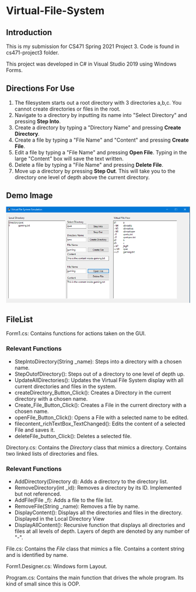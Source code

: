 # Virtual-File-System
## Introduction
This is my submission for CS471 Spring 2021 Project 3. Code is found in cs471-project3 folder.

This project was developed in C# in Visual Studio 2019 using Windows Forms.


## Directions For Use
1. The filesystem starts out a root directory with 3 directories a,b,c. You cannot create directories or files in the root.
2. Navigate to a directory by inputting its name into "Select Directory" and pressing **Step Into**.
3. Create a directory by typing a "Directory Name" and pressing **Create Directory**.
4. Create a file by typing a "File Name" and "Content" and pressing **Create File**.
5. Edit a file by typing a "File Name" and pressing **Open File**. Typing in the large "Content" box will save the text written.
6. Delete a file by typing a "File Name" and pressing **Delete File**.
7. Move up a directory by pressing **Step Out**. This will take you to the directory one level of depth above the current directory.

## Demo Image

![Demo Image](/demo.png)


## FileList
Form1.cs: Contains functions for actions taken on the GUI.
### Relevant Functions
- StepIntoDirectory(String _name): Steps into a directory with a chosen name.
- StepOutofDirectory(): Steps out of a directory to one level of depth up.
- UpdateAllDirectories(): Updates the Virtual File System display with all current directories and files in the system.
- createDirectory_Button_Click(): Creates a Directory in the current directory with a chosen name.
- Create_File_Button_Click(): Creates a File in the current directory with a chosen name.
- openFile_Button_Click(): Opens a File with a selected name to be edited.
- filecontent_richTextBox_TextChanged(): Edits the content of a selected File and saves it.
- deleteFile_button_Click(): Deletes a selected file.

Directory.cs: Contains the *Directory* class that mimics a directory. Contains two linked lists of directories and files.
### Relevant Functions
- AddDirectory(Directory d): Adds a directory to the directory list. 
- RemoveDirectory(int _id): Removes a directory by its ID. Implemented but not referenced.
- AddFile(File _f): Adds a file to the file list.
- RemoveFile(String _name): Removes a file by name.
- DisplayContent(): Displays all the directories and files in the directory. Displayed in the Local Directory View
- DisplayAllContent(): Recursive function that displays all directories and files at all levels of depth. Layers of depth are denoted by any number of "-".

File.cs: Contains the *File* class that mimics a file. Contains a content string and is identified by name.

Form1.Designer.cs: Windows form Layout.

Program.cs: Contains the main function that drives the whole program. Its kind of small since this is OOP.

